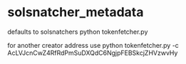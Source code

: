 # solsnatcher_metadata
defaults to solsnatchers
python tokenfetcher.py

for another creator address use
python tokenfetcher.py -c AcLVJcnCwZ4RfRdPmSuDXQdC6NgjpFEBSkcjZHVzwvHy
